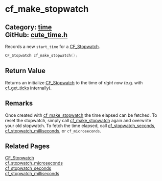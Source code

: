 # cf_make_stopwatch

Category: [time](https://github.com/RandyGaul/cute_framework/blob/master/docs/api_reference?id=time)  
GitHub: [cute_time.h](https://github.com/RandyGaul/cute_framework/blob/master/include/cute_time.h)  
---

Records a new `start_time` for a [CF_Stopwatch](https://github.com/RandyGaul/cute_framework/blob/master/docs/time/cf_stopwatch.md).

```cpp
CF_Stopwatch cf_make_stopwatch();
```

## Return Value

Returns an initialize [CF_Stopwatch](https://github.com/RandyGaul/cute_framework/blob/master/docs/time/cf_stopwatch.md) to the time of _right now_ (e.g. with [cf_get_ticks](https://github.com/RandyGaul/cute_framework/blob/master/docs/time/cf_get_ticks.md) internally).

## Remarks

Once created with [cf_make_stopwatch](https://github.com/RandyGaul/cute_framework/blob/master/docs/time/cf_make_stopwatch.md) the time elapsed can be fetched. To reset the stopwatch, simply call
[cf_make_stopwatch](https://github.com/RandyGaul/cute_framework/blob/master/docs/time/cf_make_stopwatch.md) again and overwrite your old stopwatch. To fetch the time elapsed, call [cf_stopwatch_seconds](https://github.com/RandyGaul/cute_framework/blob/master/docs/time/cf_stopwatch_seconds.md),
[cf_stopwatch_milliseconds](https://github.com/RandyGaul/cute_framework/blob/master/docs/time/cf_stopwatch_milliseconds.md), or `cf_microseconds`.

## Related Pages

[CF_Stopwatch](https://github.com/RandyGaul/cute_framework/blob/master/docs/time/cf_stopwatch.md)  
[cf_stopwatch_microseconds](https://github.com/RandyGaul/cute_framework/blob/master/docs/time/cf_stopwatch_microseconds.md)  
[cf_stopwatch_seconds](https://github.com/RandyGaul/cute_framework/blob/master/docs/time/cf_stopwatch_seconds.md)  
[cf_stopwatch_milliseconds](https://github.com/RandyGaul/cute_framework/blob/master/docs/time/cf_stopwatch_milliseconds.md)  
